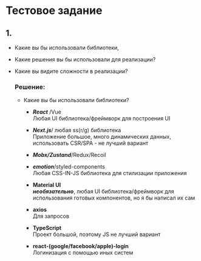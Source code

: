 # Тестовое задание

## 1. 
  - Какие вы бы использовали библиотеки,
  - Какие решения вы бы использовали для реализации?
  - Какие вы видите сложности в реализации?
  
    ### Решение:
    - Какие вы бы использовали библиотеки?
    
        - ___React___ /Vue   
          Любая UI библиотека/фреймворк для построения UI 
        
        - ___Next.js___/ любая ss(r/g) библиотека  
          Приложение большое, много динамических данных, использовать CSR/SPA - не лучший вариант
        
        - ___Mobx/Zustand___/Redux/Recoil
          
        
        - ___emotion___/styled-components  
          Любая CSS-IN-JS библиотека для стилизации приложения
        
        - __Material UI__  
          ___необязательно___, любая UI библиотека/фреймворк для использования готовых компонентов, но я бы написал их сам 
        
        - __axios__  
          Для запросов
        
        - __TypeScript__  
          Проект большой, поэтому JS не лучший вариант
        
        - __react-(google/facebook/apple)-login__  
          Логинизация с помощью иных систем
        